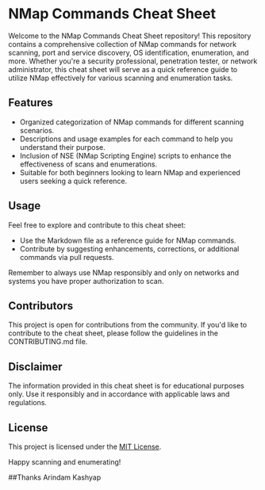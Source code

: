 # NMap Commands Cheat Sheet

Welcome to the NMap Commands Cheat Sheet repository! This repository contains a comprehensive collection of NMap commands for network scanning, port and service discovery, OS identification, enumeration, and more. Whether you're a security professional, penetration tester, or network administrator, this cheat sheet will serve as a quick reference guide to utilize NMap effectively for various scanning and enumeration tasks.

## Features

- Organized categorization of NMap commands for different scanning scenarios.
- Descriptions and usage examples for each command to help you understand their purpose.
- Inclusion of NSE (NMap Scripting Engine) scripts to enhance the effectiveness of scans and enumerations.
- Suitable for both beginners looking to learn NMap and experienced users seeking a quick reference.

## Usage

Feel free to explore and contribute to this cheat sheet:
- Use the Markdown file as a reference guide for NMap commands.
- Contribute by suggesting enhancements, corrections, or additional commands via pull requests.

Remember to always use NMap responsibly and only on networks and systems you have proper authorization to scan.

## Contributors

This project is open for contributions from the community. If you'd like to contribute to the cheat sheet, please follow the guidelines in the CONTRIBUTING.md file.

## Disclaimer

The information provided in this cheat sheet is for educational purposes only. Use it responsibly and in accordance with applicable laws and regulations.

## License

This project is licensed under the [MIT License](LICENSE).

Happy scanning and enumerating!

##Thanks
Arindam Kashyap
